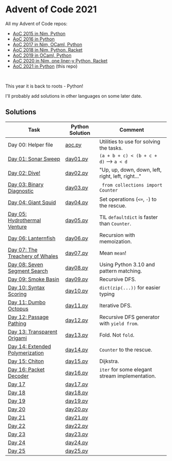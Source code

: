 # Advent of Code 2021

All my Advent of Code repos:

* [AoC 2015 in Nim, Python](https://github.com/narimiran/advent_of_code_2015)
* [AoC 2016 in Python](https://github.com/narimiran/advent_of_code_2016)
* [AoC 2017 in Nim, OCaml, Python](https://github.com/narimiran/AdventOfCode2017)
* [AoC 2018 in Nim, Python, Racket](https://github.com/narimiran/AdventOfCode2018)
* [AoC 2019 in OCaml, Python](https://github.com/narimiran/AdventOfCode2019)
* [AoC 2020 in Nim, one liner-y Python, Racket](https://github.com/narimiran/AdventOfCode2020)
* [AoC 2021 in Python](https://github.com/narimiran/AdventOfCode2021) (this repo)


&nbsp;

This year it is back to roots - Python!

I'll probably add solutions in other languages on some later date.



## Solutions


Task                                                                      | Python Solution             | Comment
---                                                                       | ---                         | ---
Day 00: Helper file                                                        | [aoc.py](python/aoc.py)     | Utilities to use for solving the tasks.
[Day 01: Sonar Sweep](http://adventofcode.com/2021/day/1)                 | [day01.py](python/day01.py) | `(a + b + c) < (b + c + d)` --> `a < d`
[Day 02: Dive!](http://adventofcode.com/2021/day/2)                       | [day02.py](python/day02.py) | "Up, up, down, down, left, right, left, right..."
[Day 03: Binary Diagnostic](http://adventofcode.com/2021/day/3)           | [day03.py](python/day03.py) | ` from collections import Counter`
[Day 04: Giant Squid](http://adventofcode.com/2021/day/4)                 | [day04.py](python/day04.py) | Set operations (`<=`, `-`) to the rescue.
[Day 05: Hydrothermal Venture](http://adventofcode.com/2021/day/5)        | [day05.py](python/day05.py) | TIL `defaultdict` is faster than `Counter`.
[Day 06: Lanternfish](http://adventofcode.com/2021/day/6)                 | [day06.py](python/day06.py) | Recursion with memoization.
[Day 07: The Treachery of Whales](http://adventofcode.com/2021/day/7)     | [day07.py](python/day07.py) | Mean `mean`!
[Day 08: Seven Segment Search](http://adventofcode.com/2021/day/8)        | [day08.py](python/day08.py) | Using Python 3.10 and pattern matching.
[Day 09: Smoke Basin](http://adventofcode.com/2021/day/9)                 | [day09.py](python/day09.py) | Recursive DFS.
[Day 10: Syntax Scoring](http://adventofcode.com/2021/day/10)             | [day10.py](python/day10.py) | `dict(zip(...))` for easier typing
[Day 11: Dumbo Octopus](http://adventofcode.com/2021/day/11)              | [day11.py](python/day11.py) | Iterative DFS.
[Day 12: Passage Pathing](http://adventofcode.com/2021/day/12)            | [day12.py](python/day12.py) | Recursive DFS generator with `yield from`.
[Day 13: Transparent Origami](http://adventofcode.com/2021/day/13)        | [day13.py](python/day13.py) | Fold. Not `fold`.
[Day 14: Extended Polymerization](http://adventofcode.com/2021/day/14)    | [day14.py](python/day14.py) | `Counter` to the rescue.
[Day 15: Chiton](http://adventofcode.com/2021/day/15)                     | [day15.py](python/day15.py) | Dijkstra.
[Day 16: Packet Decoder](http://adventofcode.com/2021/day/16)             | [day16.py](python/day16.py) | `iter` for some elegant stream implementation.
[Day 17](http://adventofcode.com/2021/day/17)                             | [day17.py](python/day17.py) |
[Day 18](http://adventofcode.com/2021/day/18)                             | [day18.py](python/day18.py) |
[Day 19](http://adventofcode.com/2021/day/19)                             | [day19.py](python/day19.py) |
[Day 20](http://adventofcode.com/2021/day/20)                             | [day20.py](python/day20.py) |
[Day 21](http://adventofcode.com/2021/day/21)                             | [day21.py](python/day21.py) |
[Day 22](http://adventofcode.com/2021/day/22)                             | [day22.py](python/day22.py) |
[Day 23](http://adventofcode.com/2021/day/23)                             | [day23.py](python/day23.py) |
[Day 24](http://adventofcode.com/2021/day/24)                             | [day24.py](python/day24.py) |
[Day 25](http://adventofcode.com/2021/day/25)                             | [day25.py](python/day25.py) |
